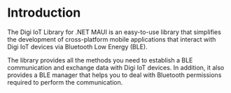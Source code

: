 # Introduction
The Digi IoT Library for .NET MAUI is an easy-to-use library that simplifies the development of cross-platform mobile applications that interact with Digi IoT devices via Bluetooth Low Energy (BLE).

The library provides all the methods you need to establish a BLE communication and exchange data with Digi IoT devices. In addition, it also provides a BLE manager that helps you to deal with Bluetooth permissions required to perform the communication.

